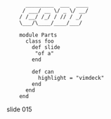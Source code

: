           _________  ___  ____
         / ___/ __ \/ _ \/ __/
        / /__/ /_/ / // / _/
        \___/\____/____/___/

        module Parts
          class foo
            def slide
             "of a"
            end

            def can
              highlight = "vimdeck"
            end
          end
        end
















































































slide 015
